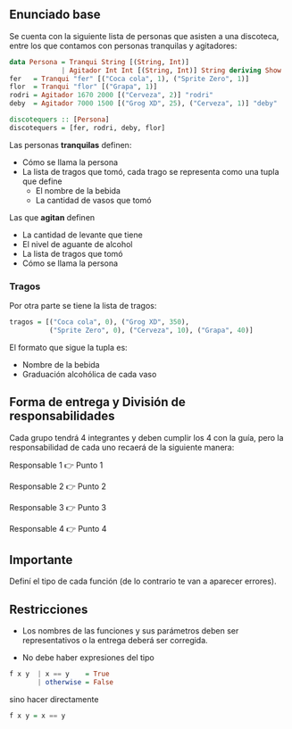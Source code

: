 ## Enunciado base

Se cuenta con la siguiente lista de personas que asisten a una discoteca, entre los que contamos con personas tranquilas y agitadores: 

``` haskell
data Persona = Tranqui String [(String, Int)] 
             | Agitador Int Int [(String, Int)] String deriving Show
fer   = Tranqui "fer" [("Coca cola", 1), ("Sprite Zero", 1)]
flor  = Tranqui "flor" [("Grapa", 1)]
rodri = Agitador 1670 2000 [("Cerveza", 2)] "rodri"
deby  = Agitador 7000 1500 [("Grog XD", 25), ("Cerveza", 1)] "deby"

discotequers :: [Persona]
discotequers = [fer, rodri, deby, flor]
```

Las personas **tranquilas** definen: 

* Cómo se llama la persona
* La lista de tragos que tomó, cada trago se representa como una tupla que define 
  * El nombre de la bebida 
  * La cantidad de vasos que tomó 

Las que **agitan** definen

* La cantidad de levante que tiene
* El nivel de aguante de alcohol
* La lista de tragos que tomó
* Cómo se llama la persona

### Tragos

Por otra parte se tiene la lista de tragos: 

``` haskell
tragos = [("Coca cola", 0), ("Grog XD", 350), 
          ("Sprite Zero", 0), ("Cerveza", 10), ("Grapa", 40)]
```

El formato que sigue la tupla es: 

* Nombre de la bebida 
* Graduación alcohólica de cada vaso

## Forma de entrega y División de responsabilidades

Cada grupo tendrá 4 integrantes y deben cumplir los 4 con la guía, pero la responsabilidad de cada uno recaerá de la siguiente manera:

Responsable 1 :point_right: Punto 1

Responsable 2 :point_right: Punto 2 

Responsable 3 :point_right: Punto 3

Responsable 4 :point_right: Punto 4

## Importante

Definí el tipo de cada función (de lo contrario te van a aparecer errores).


## Restricciones

* Los nombres de las funciones y sus parámetros deben ser representativos o la entrega deberá ser corregida.

* No debe haber expresiones del tipo

``` haskell
f x y  | x == y    = True 
       | otherwise = False
```

sino hacer directamente 

``` haskell
f x y = x == y
``` 
